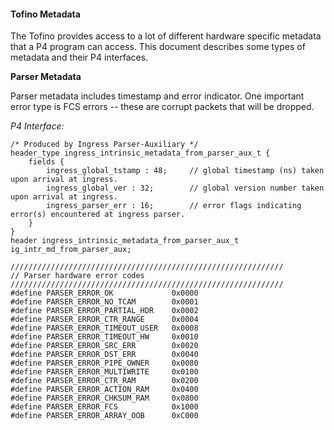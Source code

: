 #### Tofino Metadata ####
The Tofino provides access to a lot of different hardware specific metadata that a P4 program can access. This document describes some types of metadata and their P4 interfaces. 

**Parser Metadata**

Parser metadata includes timestamp and error indicator. One important error type is FCS errors -- these are corrupt packets that will be dropped.

*P4 Interface:*

```
/* Produced by Ingress Parser-Auxiliary */ 
header_type ingress_intrinsic_metadata_from_parser_aux_t {
    fields {
        ingress_global_tstamp : 48;     // global timestamp (ns) taken upon arrival at ingress.
        ingress_global_ver : 32;        // global version number taken upon arrival at ingress.
        ingress_parser_err : 16;        // error flags indicating error(s) encountered at ingress parser.
    }
}
header ingress_intrinsic_metadata_from_parser_aux_t ig_intr_md_from_parser_aux;

/////////////////////////////////////////////////////////////
// Parser hardware error codes
/////////////////////////////////////////////////////////////
#define PARSER_ERROR_OK             0x0000
#define PARSER_ERROR_NO_TCAM        0x0001
#define PARSER_ERROR_PARTIAL_HDR    0x0002
#define PARSER_ERROR_CTR_RANGE      0x0004
#define PARSER_ERROR_TIMEOUT_USER   0x0008
#define PARSER_ERROR_TIMEOUT_HW     0x0010
#define PARSER_ERROR_SRC_ERR        0x0020
#define PARSER_ERROR_DST_ERR        0x0040
#define PARSER_ERROR_PIPE_OWNER     0x0080
#define PARSER_ERROR_MULTIWRITE     0x0100
#define PARSER_ERROR_CTR_RAM        0x0200
#define PARSER_ERROR_ACTION_RAM     0x0400
#define PARSER_ERROR_CHKSUM_RAM     0x0800
#define PARSER_ERROR_FCS            0x1000
#define PARSER_ERROR_ARRAY_OOB      0xC000
```
